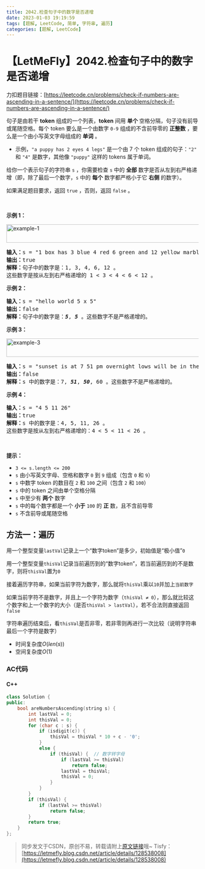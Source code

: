 ```yaml
---
title: 2042.检查句子中的数字是否递增
date: 2023-01-03 19:19:59
tags: [题解, LeetCode, 简单, 字符串, 遍历]
categories: [题解, LeetCode]
---
```


# 【LetMeFly】2042.检查句子中的数字是否递增

力扣题目链接：[https://leetcode.cn/problems/check-if-numbers-are-ascending-in-a-sentence/](https://leetcode.cn/problems/check-if-numbers-are-ascending-in-a-sentence/)

<p>句子是由若干 <strong>token</strong> 组成的一个列表，<strong>token</strong> 间用 <strong>单个</strong> 空格分隔，句子没有前导或尾随空格。每个 token 要么是一个由数字 <code>0-9</code> 组成的不含前导零的 <strong>正整数</strong>&nbsp;，要么是一个由小写英文字母组成的 <strong>单词</strong> 。</p>

<ul>
	<li>示例，<code>"a puppy has 2 eyes 4 legs"</code> 是一个由 7 个 token 组成的句子：<code>"2"</code> 和 <code>"4"</code> 是数字，其他像&nbsp;<code>"puppy"</code> 这样的 tokens 属于单词。</li>
</ul>

<p>给你一个表示句子的字符串 <code>s</code> ，你需要检查 <code>s</code> 中的 <strong>全部</strong> 数字是否从左到右严格递增（即，除了最后一个数字，<code>s</code> 中的 <strong>每个</strong> 数字都严格小于它 <strong>右侧</strong> 的数字）。</p>

<p>如果满足题目要求，返回 <code>true</code>&nbsp;，否则，返回<em> </em><code>false</code> 。</p>

<p>&nbsp;</p>

<p><strong>示例 1：</strong></p>

<p><img alt="example-1" src="https://assets.leetcode.com/uploads/2021/09/30/example1.png" style="width: 637px; height: 48px;" /></p>

<pre>
<strong>输入：</strong>s = "1 box has 3 blue 4 red 6 green and 12 yellow marbles"
<strong>输出：</strong>true
<strong>解释：</strong>句子中的数字是：1, 3, 4, 6, 12 。
这些数字是按从左到右严格递增的 1 &lt; 3 &lt; 4 &lt; 6 &lt; 12 。
</pre>

<p><strong>示例 2：</strong></p>

<pre>
<strong>输入：</strong>s = "hello world 5 x 5"
<strong>输出：</strong>false
<strong>解释：</strong>句子中的数字是：<em><strong>5</strong></em>, <strong><em>5</em></strong> 。这些数字不是严格递增的。
</pre>

<p><strong>示例 3：</strong></p>

<p><img alt="example-3" src="https://assets.leetcode.com/uploads/2021/09/30/example3.png" style="width: 794px; height: 48px;" /></p>

<pre>
<strong>输入：</strong>s = "sunset is at 7 51 pm overnight lows will be in the low 50 and 60 s"
<strong>输出：</strong>false
<strong>解释：</strong>s 中的数字是：7, <em><strong>51</strong></em>, <em><strong>50</strong></em>, 60 。这些数字不是严格递增的。
</pre>

<p><strong>示例 4：</strong></p>

<pre>
<strong>输入：</strong>s = "4 5 11 26"
<strong>输出：</strong>true
<strong>解释：</strong>s 中的数字是：4, 5, 11, 26 。
这些数字是按从左到右严格递增的：4 &lt; 5 &lt; 11 &lt; 26 。
</pre>

<p>&nbsp;</p>

<p><strong>提示：</strong></p>

<ul>
	<li><code>3 &lt;= s.length &lt;= 200</code></li>
	<li><code>s</code> 由小写英文字母、空格和数字 <code>0</code> 到 <code>9</code> 组成（包含 <code>0</code> 和 <code>9</code>）</li>
	<li><code>s</code> 中数字 token 的数目在 <code>2</code> 和 <code>100</code> 之间（包含 <code>2</code> 和 <code>100</code>）</li>
	<li><code>s</code> 中的 token 之间由单个空格分隔</li>
	<li><code>s</code> 中至少有 <strong>两个</strong> 数字</li>
	<li><code>s</code> 中的每个数字都是一个 <strong>小于</strong> <code>100</code> 的 <strong>正</strong> 数，且不含前导零</li>
	<li><code>s</code> 不含前导或尾随空格</li>
</ul>


    
## 方法一：遍历

用一个整型变量```lastVal```记录上一个“数字token”是多少，初始值是“极小值”```0```

用一个整型变量```thisVal```记录当前遍历到的“数字token”，若当前遍历到的不是数字，则将```thisVal```置为```0```

接着遍历字符串，如果当前字符为数字，那么就将```thisVal```乘以```10```并加上```当前数字```

如果当前字符不是数字，并且上一个字符为数字（```thisVal ≠ 0```），那么就比较这个数字和上一个数字的大小（是否```thisVal > lastVal```），若不合法则直接返回```false```

字符串遍历结束后，看```thisVal```是否非零，若非零则再进行一次比较（说明字符串最后一个字符是数字）

+ 时间复杂度$O(len(s))$
+ 空间复杂度$O(1)$

### AC代码

#### C++

```cpp
class Solution {
public:
    bool areNumbersAscending(string s) {
        int lastVal = 0;
        int thisVal = 0;
        for (char c : s) {
            if (isdigit(c)) {
                thisVal = thisVal * 10 + c - '0';
            }
            else {
                if (thisVal) {  // 数字转字母
                    if (lastVal >= thisVal)
                        return false;
                    lastVal = thisVal;
                    thisVal = 0;
                }
            }
        }
        if (thisVal) {
            if (lastVal >= thisVal)
                return false;
        }
        return true;
    }
};
```

> 同步发文于CSDN，原创不易，转载请附上[原文链接](https://blog.letmefly.xyz/2023/01/03/LeetCode%202042.%E6%A3%80%E6%9F%A5%E5%8F%A5%E5%AD%90%E4%B8%AD%E7%9A%84%E6%95%B0%E5%AD%97%E6%98%AF%E5%90%A6%E9%80%92%E5%A2%9E/)哦~
> Tisfy：[https://letmefly.blog.csdn.net/article/details/128538008](https://letmefly.blog.csdn.net/article/details/128538008)
